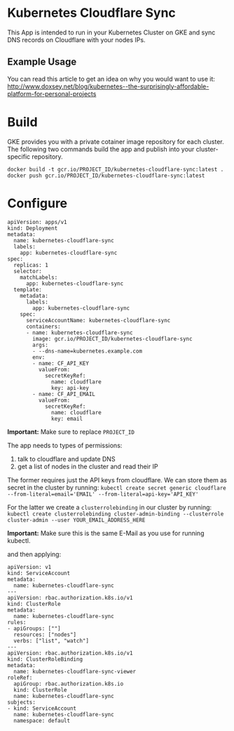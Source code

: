 # Kubernetes Cloudflare Sync

This App is intended to run in your Kubernetes Cluster on GKE and sync DNS records on Cloudflare with your nodes IPs.

## Example Usage
You can read this article to get an idea on why you would want to use it: http://www.doxsey.net/blog/kubernetes--the-surprisingly-affordable-platform-for-personal-projects

# Build
GKE provides you with a private cotainer image repository for each cluster.
The following two commands build the app and publish into your cluster-specific repository.

`docker build -t gcr.io/PROJECT_ID/kubernetes-cloudflare-sync:latest .`
`docker push gcr.io/PROJECT_ID/kubernetes-cloudflare-sync:latest`

# Configure

```
apiVersion: apps/v1
kind: Deployment
metadata:
  name: kubernetes-cloudflare-sync
  labels:
    app: kubernetes-cloudflare-sync
spec:
  replicas: 1
  selector:
    matchLabels:
      app: kubernetes-cloudflare-sync
  template:
    metadata:
      labels:
        app: kubernetes-cloudflare-sync
    spec:
      serviceAccountName: kubernetes-cloudflare-sync
      containers:
      - name: kubernetes-cloudflare-sync
        image: gcr.io/PROJECT_ID/kubernetes-cloudflare-sync
        args:
        - --dns-name=kubernetes.example.com
        env:
        - name: CF_API_KEY
          valueFrom:
            secretKeyRef:
              name: cloudflare
              key: api-key
        - name: CF_API_EMAIL
          valueFrom:
            secretKeyRef:
              name: cloudflare
              key: email
```
**Important:** Make sure to replace `PROJECT_ID`

The app needs to types of permissions:
1. talk to cloudflare and update DNS
2. get a list of nodes in the cluster and read their IP

The former requires just the API keys from cloudflare. We can store them as secret in the cluster by running:
`kubectl create secret generic cloudflare --from-literal=email='EMAIL' --from-literal=api-key='API_KEY'`

For the latter we create a `clusterrolebinding` in our cluster by running:
`kubectl create clusterrolebinding cluster-admin-binding --clusterrole cluster-admin --user YOUR_EMAIL_ADDRESS_HERE`

**Important:** Make sure this is the same E-Mail as you use for running kubectl.

and then applying:

```
apiVersion: v1
kind: ServiceAccount
metadata:
  name: kubernetes-cloudflare-sync
---
apiVersion: rbac.authorization.k8s.io/v1
kind: ClusterRole
metadata:
  name: kubernetes-cloudflare-sync
rules:
- apiGroups: [""]
  resources: ["nodes"]
  verbs: ["list", "watch"]
---
apiVersion: rbac.authorization.k8s.io/v1
kind: ClusterRoleBinding
metadata:
  name: kubernetes-cloudflare-sync-viewer
roleRef:
  apiGroup: rbac.authorization.k8s.io
  kind: ClusterRole
  name: kubernetes-cloudflare-sync
subjects:
- kind: ServiceAccount
  name: kubernetes-cloudflare-sync
  namespace: default
```
